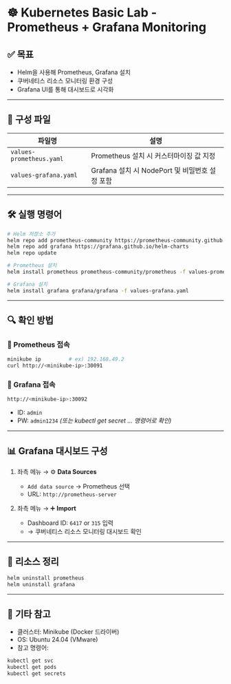 # ☸️ Kubernetes Basic Lab - Prometheus + Grafana Monitoring

## ✅ 목표

- Helm을 사용해 Prometheus, Grafana 설치
- 쿠버네티스 리소스 모니터링 환경 구성
- Grafana UI를 통해 대시보드로 시각화

---

## 📁 구성 파일

| 파일명                  | 설명                                               |
|-------------------------|----------------------------------------------------|
| `values-prometheus.yaml`| Prometheus 설치 시 커스터마이징 값 지정            |
| `values-grafana.yaml`   | Grafana 설치 시 NodePort 및 비밀번호 설정 포함     |

---

## 🛠️ 실행 명령어

```bash
# Helm 저장소 추가
helm repo add prometheus-community https://prometheus-community.github.io/helm-charts
helm repo add grafana https://grafana.github.io/helm-charts
helm repo update

# Prometheus 설치
helm install prometheus prometheus-community/prometheus -f values-prometheus.yaml

# Grafana 설치
helm install grafana grafana/grafana -f values-grafana.yaml
```

---

## 🔍 확인 방법

### 🔸 Prometheus 접속

```bash
minikube ip         # ex) 192.168.49.2
curl http://<minikube-ip>:30091
```

### 🔸 Grafana 접속

```bash
http://<minikube-ip>:30092
```

- ID: `admin`
- PW: `admin1234` *(또는 kubectl get secret ... 명령어로 확인)*

---

## 📊 Grafana 대시보드 구성

1. 좌측 메뉴 → ⚙️ **Data Sources**
   - `Add data source` → Prometheus 선택
   - URL: `http://prometheus-server`

2. 좌측 메뉴 → ➕ **Import**
   - Dashboard ID: `6417` or `315` 입력
   - → 쿠버네티스 리소스 모니터링 대시보드 확인

---

## 🧹 리소스 정리

```bash
helm uninstall prometheus
helm uninstall grafana
```

---

## 🧩 기타 참고

- 클러스터: Minikube (Docker 드라이버)
- OS: Ubuntu 24.04 (VMware)
- 참고 명령어:
```bash
kubectl get svc
kubectl get pods
kubectl get secrets
```
